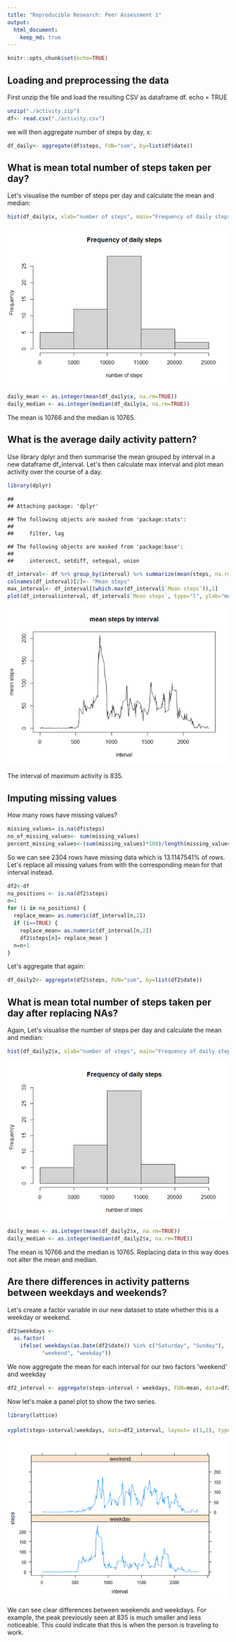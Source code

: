 ```yaml
---
title: "Reproducible Research: Peer Assessment 1"
output: 
  html_document:
    keep_md: true
---
```


```r
knitr::opts_chunk$set(echo=TRUE)
```


## Loading and preprocessing the data
First unzip the file and load the resulting CSV as dataframe df. 
 echo = TRUE


```r
unzip("./activity.zip")
df<- read.csv("./activity.csv")
```

we will then aggregate number of steps by day, x:

```r
df_daily<- aggregate(df$steps, FUN="sum", by=list(df$date))
```

## What is mean total number of steps taken per day?
Let's visualise the number of steps per day and calculate the mean and median:

```r
hist(df_daily$x, xlab="number of steps", main="Frequency of daily steps")
```

![](PA1_template_files/figure-html/unnamed-chunk-3-1.png)<!-- -->

```r
daily_mean <- as.integer(mean(df_daily$x, na.rm=TRUE))
daily_median <- as.integer(median(df_daily$x, na.rm=TRUE))
```
The mean is 10766 and the median is 10765. 


## What is the average daily activity pattern?
Use library dplyr and then summarise the mean grouped by interval in a new dataframe df_interval.
Let's then calculate max interval and plot mean activity over the course of a day. 

```r
library(dplyr)
```

```
## 
## Attaching package: 'dplyr'
```

```
## The following objects are masked from 'package:stats':
## 
##     filter, lag
```

```
## The following objects are masked from 'package:base':
## 
##     intersect, setdiff, setequal, union
```

```r
df_interval<- df %>% group_by(interval) %>% summarize(mean(steps, na.rm=TRUE))
colnames(df_interval)[2]<- "Mean steps"
max_interval<- df_interval[(which.max(df_interval$`Mean steps`)),1]
plot(df_interval$interval, df_interval$`Mean steps`, type="l", ylab="mean steps", xlab="interval", main="mean steps by interval")
```

![](PA1_template_files/figure-html/unnamed-chunk-4-1.png)<!-- -->

The interval of maximum activity is 835.


## Imputing missing values
How many rows have missing values?

```r
missing_values= is.na(df$steps)
no_of_missing_values<- sum(missing_values)
percent_missing_values<-(sum(missing_values)*100)/length(missing_values)
```
So we can see 2304 rows have missing data which is 13.1147541% of rows. 
Let's replace all missing values from with the corresponding mean for that interval instead. 

```r
df2<-df
na_positions <- is.na(df2$steps)
n=1
for (i in na_positions) {
  replace_mean= as.numeric(df_interval[n,2])
  if (i==TRUE) {
    replace_mean= as.numeric(df_interval[n,2])
    df2$steps[n]= replace_mean }
  n=n+1
}
```
Let's aggregate that again:

```r
df_daily2<- aggregate(df2$steps, FUN="sum", by=list(df2$date))
```

## What is mean total number of steps taken per day after replacing NAs?
Again, Let's visualise the number of steps per day and calculate the mean and median:

```r
hist(df_daily2$x, xlab="number of steps", main="Frequency of daily steps")
```

![](PA1_template_files/figure-html/unnamed-chunk-8-1.png)<!-- -->

```r
daily_mean <- as.integer(mean(df_daily2$x, na.rm=TRUE))
daily_median <- as.integer(median(df_daily2$x, na.rm=TRUE))
```
The mean is 10766 and the median is 10765. 
Replacing data in this way does not alter the mean and median. 

## Are there differences in activity patterns between weekdays and weekends?
Let's create a factor variable in our new dataset to state whether this is a weekday or weekend.

```r
df2$weekdays <- 
  as.factor(
    ifelse( weekdays(as.Date(df2$date)) %in% c("Saturday", "Sunday"),
           "weekend", "weekday"))
```
We now aggregate the mean for each interval for our two factors 'weekend' and weekday

```r
df2_interval <- aggregate(steps~interval + weekdays, FUN=mean, data=df2)
```
Now let's make a panel plot to show the two series. 

```r
library(lattice)

xyplot(steps~interval|weekdays, data=df2_interval, layout= c(1,2), type="l")
```

![](PA1_template_files/figure-html/unnamed-chunk-11-1.png)<!-- -->

We can see clear differences between weekends and weekdays. For example, the peak previously seen at 835 is much smaller and less noticeable. This could indicate that this is when the person is traveling to work. 
